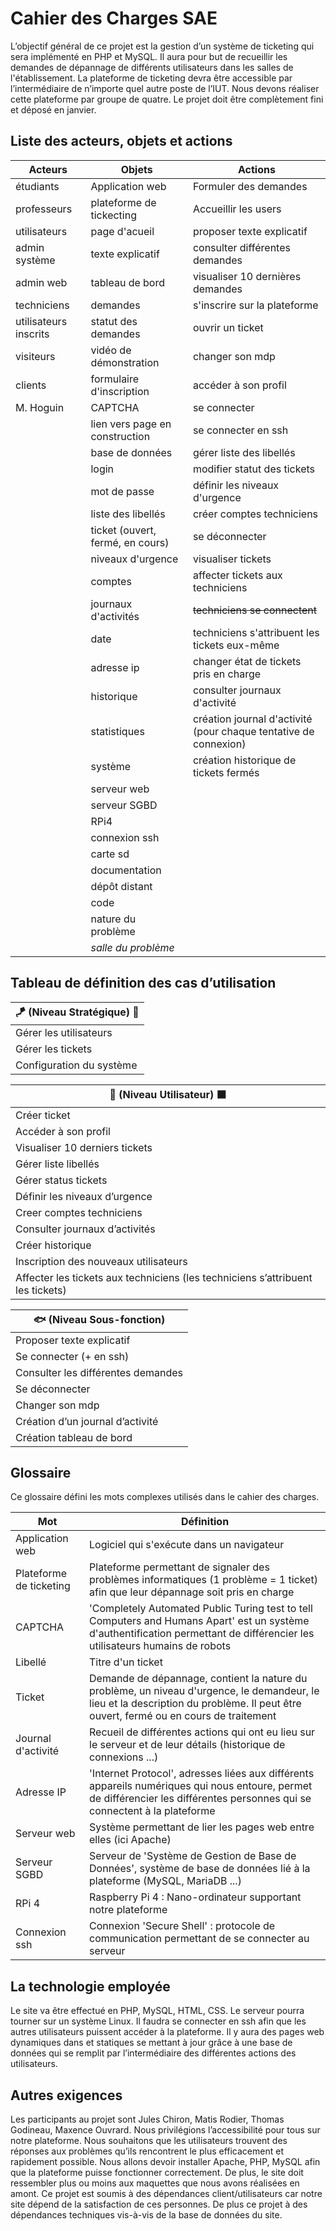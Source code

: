 # Cahier des Charges SAE

L’objectif général de ce projet est la gestion d’un système de ticketing qui sera implémenté en PHP et MySQL. Il aura pour but de recueillir les demandes de dépannage de différents utilisateurs dans les salles de l'établissement. La plateforme de ticketing devra être accessible par l’intermédiaire de n’importe quel autre poste de l’IUT. Nous devons réaliser cette plateforme par groupe de quatre. Le projet doit  être complètement fini et déposé en janvier.

## Liste des acteurs, objets et actions

| Acteurs | Objets | Actions |
|---------|--------|---------|
|étudiants|Application web|Formuler des demandes|
|professeurs|plateforme de tickecting|Accueillir les users|
|utilisateurs|page d'acueil|proposer texte explicatif|
|admin système|texte explicatif|consulter différentes demandes|
|admin web|tableau de bord|visualiser 10 dernières demandes|
|techniciens|demandes|s'inscrire sur la plateforme|
|utilisateurs inscrits|statut des demandes|ouvrir un ticket|
|visiteurs|vidéo de démonstration|changer son mdp|
|clients|formulaire d'inscription|accéder à son profil|
|M. Hoguin|CAPTCHA|se connecter|
||lien vers page en construction|se connecter en ssh|
||base de données|gérer liste des libellés|
||login|modifier statut des tickets|
||mot de passe|définir les niveaux d'urgence|
||liste des libellés|créer comptes techniciens|
||ticket (ouvert, fermé, en cours)|se déconnecter|
||niveaux d'urgence|visualiser tickets|
||comptes|affecter tickets aux techniciens|
||journaux d'activités|~~techniciens se connectent~~|
||date|techniciens s'attribuent les tickets eux-même|
||adresse ip|changer état de tickets pris en charge|
||historique|consulter journaux d'activité|
||statistiques|création journal d'activité (pour chaque tentative de connexion)|
||système|création historique de tickets fermés|
||serveur web||
||serveur SGBD||
||RPi4||
||connexion ssh||
||carte sd||
||documentation||
||dépôt distant||
||code||
||nature du problème||
||_salle du problème_||

## Tableau de définition des cas d’utilisation

|🪁 (Niveau Stratégique) 🔲|
|---------------------------|
|Gérer les utilisateurs|
|Gérer les tickets|
|Configuration du système|

|🌊 (Niveau Utilisateur) ⬛|
|--------------------------|
|Créer ticket|
|Accéder à son profil|
|Visualiser 10 derniers tickets|
|Gérer liste libellés|
|Gérer status tickets|
|Définir les niveaux d’urgence|
|Creer comptes techniciens|
|Consulter journaux d’activités|
|Créer historique|
|Inscription des nouveaux  utilisateurs|
|Affecter les tickets aux techniciens (les techniciens s’attribuent les tickets)|

|🐟 (Niveau Sous-fonction)|
|-------------------------|
|Proposer texte explicatif|
|Se connecter (+ en ssh)|
|Consulter les différentes demandes|
|Se déconnecter|
|Changer son mdp|
|Création d’un journal d’activité|
|Création tableau de bord|

## Glossaire

Ce glossaire défini les mots complexes utilisés dans le cahier des charges.

| Mot                     | Définition                                                                                                                                                                          |
|-------------------------|-------------------------------------------------------------------------------------------------------------------------------------------------------------------------------------|
| Application web         | Logiciel qui s'exécute dans un navigateur                                                                                                                                           |
| Plateforme de ticketing | Plateforme permettant de signaler des problèmes informatiques (1 problème = 1 ticket) afin que leur dépannage soit pris en charge                                                   |
| CAPTCHA                 | 'Completely Automated Public Turing test to tell Computers and Humans Apart' est un système d'authentification permettant de différencier les utilisateurs humains de robots        |
| Libellé                 | Titre d'un ticket                                                                                                                                                                   |
| Ticket                  | Demande de dépannage, contient la nature du problème, un niveau d'urgence, le demandeur, le lieu et la description du problème. Il peut être ouvert, fermé ou en cours de traitement|
| Journal d'activité      | Recueil de différentes actions qui ont eu lieu sur le serveur et de leur détails (historique de connexions ...)                                                                     |
| Adresse IP              | 'Internet Protocol', adresses liées aux différents appareils numériques qui nous entoure, permet de différencier les différentes personnes qui se connectent à la plateforme        |
| Serveur web             | Système permettant de lier les pages web entre elles (ici Apache)                                                                                                                   |
| Serveur SGBD            | Serveur de 'Système de Gestion de Base de Données', système de base de données lié à la plateforme (MySQL, MariaDB ...)                                                             |
| RPi 4                   | Raspberry Pi 4 : Nano-ordinateur supportant notre plateforme                                                                                                                        |
| Connexion ssh           | Connexion 'Secure Shell' : protocole de communication permettant de se connecter au serveur                                                                                         |


## La technologie employée

Le site va être effectué en PHP, MySQL, HTML, CSS. Le serveur pourra tourner sur un système Linux. Il faudra se connecter en ssh afin que les autres utilisateurs puissent accéder à la plateforme. Il y aura des pages web dynamiques dans et statiques se mettant à jour grâce à une base de données qui se remplit par l’intermédiaire des différentes actions des utilisateurs.

## Autres exigences

Les participants au projet sont Jules Chiron, Matis Rodier, Thomas Godineau, Maxence Ouvrard. Nous privilégions l’accessibilité pour tous sur notre plateforme. Nous souhaitons que les utilisateurs trouvent des réponses aux problèmes qu’ils rencontrent le plus efficacement et rapidement possible. Nous allons devoir installer Apache, PHP, MySQL afin que la plateforme puisse fonctionner correctement. De plus, le site doit ressembler plus ou moins aux maquettes que nous avons réalisées en amont. Ce projet est soumis à des dépendances client/utilisateurs car notre site dépend de la satisfaction de ces personnes. De plus ce projet à des dépendances techniques vis-à-vis de la base de données du site.
